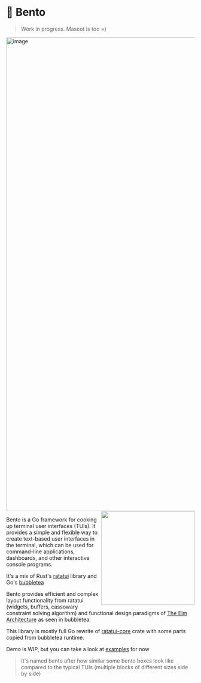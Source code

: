 # 🍱 Bento

> Work in progress. Mascot is too =)

<img width="1262" alt="image" src="https://github.com/user-attachments/assets/79a685a5-1168-496e-b386-462a04623494" />

<img align="right" width="250" src="https://github.com/user-attachments/assets/120b3882-0ed7-4b69-b5aa-2b75d83abe8a">

Bento is a Go framework for cooking up terminal user interfaces (TUIs). It provides a simple and flexible way to create text-based user interfaces in the terminal, which can be used for command-line applications, dashboards, and other interactive console programs.

It's a mix of Rust's [ratatui](https://ratatui.rs) library and Go's [bubbletea](https://github.com/charmbracelet/bubbletea)

Bento provides efficient and complex layout functionality from ratatui (widgets, buffers, cassowary constraint solving algorithm)
and functional design paradigms of [The Elm Architecture](https://guide.elm-lang.org/architecture/) as seen in bubbletea.

This library is mostly full Go rewrite of [ratatui-core](https://github.com/ratatui/ratatui/tree/main/ratatui-core) crate with some parts copied from bubbletea runtime.

Demo is WIP, but you can take a look at [examples](./examples) for now

> It's named bento after how similar some bento boxes look like compared to the typical TUIs (multiple blocks of different sizes side by side)

